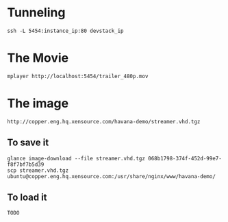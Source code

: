 # Tunneling

    ssh -L 5454:instance_ip:80 devstack_ip

# The Movie

    mplayer http://localhost:5454/trailer_480p.mov

# The image

    http://copper.eng.hq.xensource.com/havana-demo/streamer.vhd.tgz

## To save it

    glance image-download --file streamer.vhd.tgz 068b1798-374f-452d-99e7-f8f7bf7b5d39
    scp streamer.vhd.tgz ubuntu@copper.eng.hq.xensource.com:/usr/share/nginx/www/havana-demo/

## To load it

    TODO
